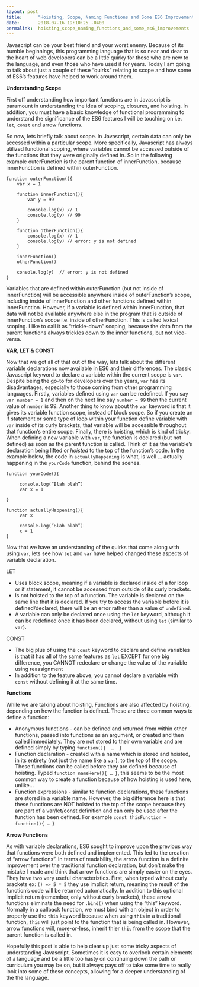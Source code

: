 ```yaml
---
layout: post
title:      "Hoisting, Scope, Naming Functions and Some ES6 Improvements"
date:       2018-07-16 19:10:25 -0400
permalink:  hoisting_scope_naming_functions_and_some_es6_improvements
---
```



Javascript can be your best friend and your worst enemy. Because of its humble beginnings, this programming language that is so near and dear to the heart of web developers can be a little quirky for those who are new to the language, and even those who have used it for years. Today I am going to talk about just a couple of these “quirks” relating to scope and how some of ES6’s features have helped to work around them. 

**Understanding Scope**

First off understanding how important functions are in Javascript is paramount in understanding the idea of scoping, closures, and hoisting. In addition, you must have a basic knowledge of functional programming to understand the significance of the ES6 features I will be touching on i.e. ```let```, ```const``` and arrow functions.

So now, lets briefly talk about scope. In Javascript, certain data can only be accessed within a particular scope. More specifically, Javascript has always utilized functional scoping, where variables cannot be accessed outside of the functions that they were originally defined in. So in the following example outerFunction is the parent function of innerFunction, because innerFunction is defined within outerFunction. 

```
function outerFunction(){
    var x = 1
    
    function innerFunction(){
        var y = 99

        console.log(x) // 1
        console.log(y) // 99
    }

    function otherFunction(){
        console.log(x) // 1
        console.log(y) // error: y is not defined        
    }

    innerFunction()
    otherFunction()

    console.log(y)  // error: y is not defined
}

```


Variables that are defined within outerFunction (but not inside of innerFunction) will be accessible anywhere inside of outerFunction’s scope, including inside of innerFunction and other functions defined within innerFunction. However, if a variable is defined within innerFunction, that data will not be available anywhere else in the program that is outside of innerFunction’s scope i.e. inside of otherFunction. This is called lexical scoping. I like to call it as “trickle-down” scoping, because the data from the parent functions always trickles down to the inner functions, but not vice-versa. 


**VAR, LET & CONST**

Now that we got all of that out of the way, lets talk about the different variable declarations now available in ES6 and their differences. The classic Javascript keyword to declare a variable within the current scope is ```var```. Despite being the go-to for developers over the years, ```var``` has its disadvantages, especially to those coming from other programming languages. Firstly, variables defined using ```var``` can be redefined. If you say ```var number = 1``` and then on the next line say ```number = 99``` then the current value of ```number``` is 99. Another thing to know about the ```var``` keyword is that it gives its variable function scope, instead of block scope. So if you create an if statement or some type of loop within your function define variable with ```var``` inside of its curly brackets, that variable will be accessible throughout that function’s entire scope. Finally, there is hoisting, which is kind of tricky. When defining a new variable with ```var```, the function is declared (but not defined) as soon as the parent function is called. Think of it as the variable’s declaration being lifted or *hoisted* to the top of the function’s code. In the example below, the code in ```actuallyHappening``` is what, is well … actually happening in the ```yourCode``` function, behind the scenes.

```
function yourCode(){

     console.log(“Blah blah”)
     var x = 1

}

function actuallyHappening(){
     var x

     console.log(“Blah blah”)
     x = 1
}

```

Now that we have an understanding of the quirks that come along with using ```var```, lets see how ```let``` and ```var``` have helped changed these aspects of variable declaration. 

LET
* Uses block scope, meaning if a variable is declared inside of a for loop or if statement, it cannot be accessed from outside of its curly brackets.
* Is not hoisted to the top of a function. The variable is declared on the same line that it is declared. If you try to access the variable before it is defined/declared, there will be an error rather than a value of ```undefined```.
* A variable can only be declared once using the ```let``` keyword, although it can be redefined once it has been declared, without using ```let``` (similar to ```var```).

CONST
* The big plus of using the ```const``` keyword to declare and define variables is that it has all of the same features as ```let``` EXCEPT for one big difference, you CANNOT redeclare **or** change the value of the variable using reassignment
* In addition to the feature above, you cannot declare a variable with ```const``` without defining it at the same time.

**Functions**

While we are talking about hoisting, Functions are also affected by hoisting, depending on how the function is defined. These are three common ways to define a function:

* Anonymous functions - can be defined and returned from within other functions, passed into functions as an argument, or created and then called immediately. They are not stored to their own variable and are defined simply by typing ```function(){  …  }```
* Function declaration - created with a name which is stored and hoisted, in its entirety (not just the name like a ```var```), to the top of the scope. These functions can be called before they are defined because of hoisting. Typed ```function nameHere(){ … }```, this seems to be the most common way to create a function because of how hoisting is used here, unlike…
* Function expressions - similar to function declarations, these functions are stored in a variable name. However, the big difference here is that these functions are NOT hoisted to the top of the scope because they are part of a var/let/const definition and can only be used after the function has been defined. For example ```const thisFunction = function(){ … }```&#x2028;

**Arrow Functions**

As with variable declarations, ES6 sought to improve upon the previous way that functions were both defined and implemented. This led to the creation of “arrow functions”. In terms of readability, the arrow function is a definite improvement over the traditional function declaration, but don’t make the mistake I made and think that arrow functions are simply easier on the eyes. They have two very useful characteristics. First, when typed without curly brackets ex:
``` () => 5 * 5 ``` they use implicit return, meaning the result of the function’s code will be returned automatically. In addition to this optional implicit return (remember, only without curly brackets), these arrow functions eliminate the need for ```.bind()``` when using the “this” keyword. Normally in a callback function, we must bind with an object in order to properly use the ```this``` keyword because when using ```this``` in a traditional function, ```this``` will just point to the function that is being called in. However, arrow functions will, more-or-less, inherit thier ```this``` from the scope that the parent function is called in.

Hopefully this post is able to help clear up just some tricky aspects of understanding Javascript. Sometimes it is easy to overlook certain elements of a language and be a little too hasty on continuing down the path or curriculum you may be on, but it always pays off to take some time to really look into some of these concepts, allowing for a deeper understanding of the the language.
